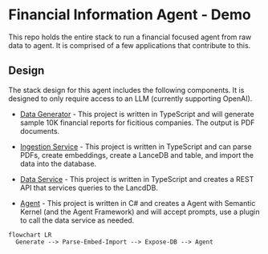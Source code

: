 # Financial Information Agent - Demo

This repo holds the entire stack to run a financial focused agent from raw data to agent.  It is comprised of a few applications that contribute to this.

## Design

The stack design for this agent includes the following components.  It is designed to only require access to an LLM (currently supporting OpenAI).

- [Data Generator](./data-generator/) - This project is written in TypeScript and will generate sample 10K financial reports for ficitious companies.  The output is PDF documents.

- [Ingestion Service](./pdf-ingestion-service/) - This project is written in TypeScript and can parse PDFs, create embeddings, create a LanceDB and table, and import the data into the database.

- [Data Service](./data-service/) - This project is written in TypeScript and creates a REST API that services queries to the LancdDB.

- [Agent](./agent) - This project is written in C# and creates a Agent with Semantic Kernel (and the Agent Framework) and will accept prompts, use a plugin to call the data service as needed.

```mermaid
flowchart LR
  Generate --> Parse-Embed-Import --> Expose-DB --> Agent
```
